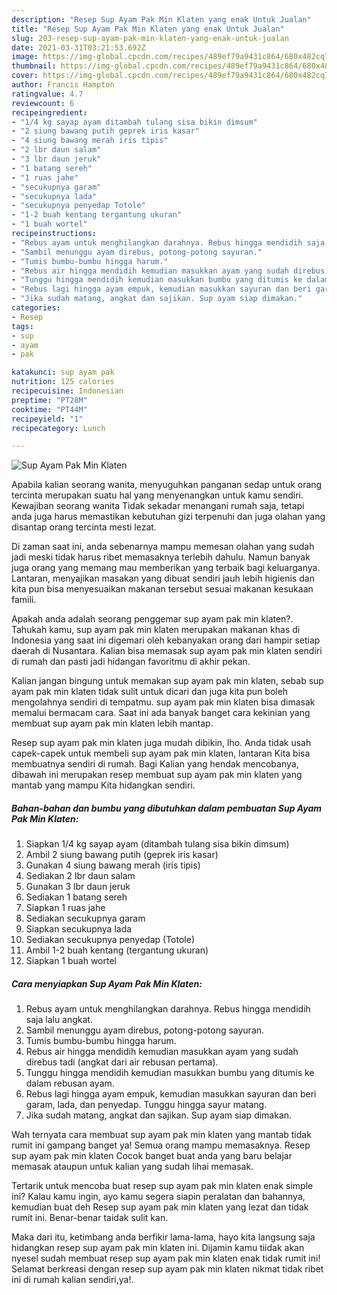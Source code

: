 ```yaml
---
description: "Resep Sup Ayam Pak Min Klaten yang enak Untuk Jualan"
title: "Resep Sup Ayam Pak Min Klaten yang enak Untuk Jualan"
slug: 203-resep-sup-ayam-pak-min-klaten-yang-enak-untuk-jualan
date: 2021-03-31T03:21:53.692Z
image: https://img-global.cpcdn.com/recipes/489ef79a9431c864/680x482cq70/sup-ayam-pak-min-klaten-foto-resep-utama.jpg
thumbnail: https://img-global.cpcdn.com/recipes/489ef79a9431c864/680x482cq70/sup-ayam-pak-min-klaten-foto-resep-utama.jpg
cover: https://img-global.cpcdn.com/recipes/489ef79a9431c864/680x482cq70/sup-ayam-pak-min-klaten-foto-resep-utama.jpg
author: Francis Hampton
ratingvalue: 4.7
reviewcount: 6
recipeingredient:
- "1/4 kg sayap ayam ditambah tulang sisa bikin dimsum"
- "2 siung bawang putih geprek iris kasar"
- "4 siung bawang merah iris tipis"
- "2 lbr daun salam"
- "3 lbr daun jeruk"
- "1 batang sereh"
- "1 ruas jahe"
- "secukupnya garam"
- "secukupnya lada"
- "secukupnya penyedap Totole"
- "1-2 buah kentang tergantung ukuran"
- "1 buah wortel"
recipeinstructions:
- "Rebus ayam untuk menghilangkan darahnya. Rebus hingga mendidih saja lalu angkat."
- "Sambil menunggu ayam direbus, potong-potong sayuran."
- "Tumis bumbu-bumbu hingga harum."
- "Rebus air hingga mendidih kemudian masukkan ayam yang sudah direbus tadi (angkat dari air rebusan pertama)."
- "Tunggu hingga mendidih kemudian masukkan bumbu yang ditumis ke dalam rebusan ayam."
- "Rebus lagi hingga ayam empuk, kemudian masukkan sayuran dan beri garam, lada, dan penyedap. Tunggu hingga sayur matang."
- "Jika sudah matang, angkat dan sajikan. Sup ayam siap dimakan."
categories:
- Resep
tags:
- sup
- ayam
- pak

katakunci: sup ayam pak 
nutrition: 125 calories
recipecuisine: Indonesian
preptime: "PT28M"
cooktime: "PT44M"
recipeyield: "1"
recipecategory: Lunch

---
```



![Sup Ayam Pak Min Klaten](https://img-global.cpcdn.com/recipes/489ef79a9431c864/680x482cq70/sup-ayam-pak-min-klaten-foto-resep-utama.jpg)

Apabila kalian seorang wanita, menyuguhkan panganan sedap untuk orang tercinta merupakan suatu hal yang menyenangkan untuk kamu sendiri. Kewajiban seorang  wanita Tidak sekadar menangani rumah saja, tetapi anda juga harus memastikan kebutuhan gizi terpenuhi dan juga olahan yang disantap orang tercinta mesti lezat.

Di zaman  saat ini, anda sebenarnya mampu memesan olahan yang sudah jadi meski tidak harus ribet memasaknya terlebih dahulu. Namun banyak juga orang yang memang mau memberikan yang terbaik bagi keluarganya. Lantaran, menyajikan masakan yang dibuat sendiri jauh lebih higienis dan kita pun bisa menyesuaikan makanan tersebut sesuai makanan kesukaan famili. 



Apakah anda adalah seorang penggemar sup ayam pak min klaten?. Tahukah kamu, sup ayam pak min klaten merupakan makanan khas di Indonesia yang saat ini digemari oleh kebanyakan orang dari hampir setiap daerah di Nusantara. Kalian bisa memasak sup ayam pak min klaten sendiri di rumah dan pasti jadi hidangan favoritmu di akhir pekan.

Kalian jangan bingung untuk memakan sup ayam pak min klaten, sebab sup ayam pak min klaten tidak sulit untuk dicari dan juga kita pun boleh mengolahnya sendiri di tempatmu. sup ayam pak min klaten bisa dimasak memalui bermacam cara. Saat ini ada banyak banget cara kekinian yang membuat sup ayam pak min klaten lebih mantap.

Resep sup ayam pak min klaten juga mudah dibikin, lho. Anda tidak usah capek-capek untuk membeli sup ayam pak min klaten, lantaran Kita bisa membuatnya sendiri di rumah. Bagi Kalian yang hendak mencobanya, dibawah ini merupakan resep membuat sup ayam pak min klaten yang mantab yang mampu Kita hidangkan sendiri.

<!--inarticleads1-->

##### Bahan-bahan dan bumbu yang dibutuhkan dalam pembuatan Sup Ayam Pak Min Klaten:

1. Siapkan 1/4 kg sayap ayam (ditambah tulang sisa bikin dimsum)
1. Ambil 2 siung bawang putih (geprek iris kasar)
1. Gunakan 4 siung bawang merah (iris tipis)
1. Sediakan 2 lbr daun salam
1. Gunakan 3 lbr daun jeruk
1. Sediakan 1 batang sereh
1. Siapkan 1 ruas jahe
1. Sediakan secukupnya garam
1. Siapkan secukupnya lada
1. Sediakan secukupnya penyedap (Totole)
1. Ambil 1-2 buah kentang (tergantung ukuran)
1. Siapkan 1 buah wortel




<!--inarticleads2-->

##### Cara menyiapkan Sup Ayam Pak Min Klaten:

1. Rebus ayam untuk menghilangkan darahnya. Rebus hingga mendidih saja lalu angkat.
1. Sambil menunggu ayam direbus, potong-potong sayuran.
1. Tumis bumbu-bumbu hingga harum.
1. Rebus air hingga mendidih kemudian masukkan ayam yang sudah direbus tadi (angkat dari air rebusan pertama).
1. Tunggu hingga mendidih kemudian masukkan bumbu yang ditumis ke dalam rebusan ayam.
1. Rebus lagi hingga ayam empuk, kemudian masukkan sayuran dan beri garam, lada, dan penyedap. Tunggu hingga sayur matang.
1. Jika sudah matang, angkat dan sajikan. Sup ayam siap dimakan.




Wah ternyata cara membuat sup ayam pak min klaten yang mantab tidak rumit ini gampang banget ya! Semua orang mampu memasaknya. Resep sup ayam pak min klaten Cocok banget buat anda yang baru belajar memasak ataupun untuk kalian yang sudah lihai memasak.

Tertarik untuk mencoba buat resep sup ayam pak min klaten enak simple ini? Kalau kamu ingin, ayo kamu segera siapin peralatan dan bahannya, kemudian buat deh Resep sup ayam pak min klaten yang lezat dan tidak rumit ini. Benar-benar taidak sulit kan. 

Maka dari itu, ketimbang anda berfikir lama-lama, hayo kita langsung saja hidangkan resep sup ayam pak min klaten ini. Dijamin kamu tiidak akan nyesel sudah membuat resep sup ayam pak min klaten enak tidak rumit ini! Selamat berkreasi dengan resep sup ayam pak min klaten nikmat tidak ribet ini di rumah kalian sendiri,ya!.

